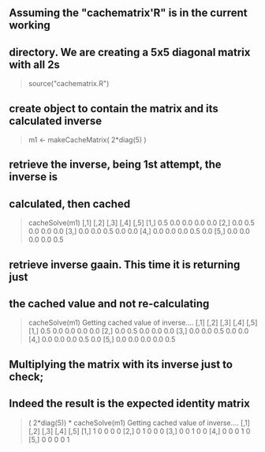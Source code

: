##


## Assuming the "cachematrix'R" is in the current working
## directory. We are creating a 5x5 diagonal matrix with all 2s

> source("cachematrix.R")

## create object to contain the matrix and its calculated inverse
> m1 <- makeCacheMatrix( 2*diag(5) )

## retrieve the inverse, being 1st attempt, the inverse is 
## calculated, then cached
> cacheSolve(m1)
     [,1] [,2] [,3] [,4] [,5]
[1,]  0.5  0.0  0.0  0.0  0.0
[2,]  0.0  0.5  0.0  0.0  0.0
[3,]  0.0  0.0  0.5  0.0  0.0
[4,]  0.0  0.0  0.0  0.5  0.0
[5,]  0.0  0.0  0.0  0.0  0.5

## retrieve inverse gaain. This time it is returning just
## the cached value and not re-calculating
> cacheSolve(m1)
Getting cached value of inverse....
     [,1] [,2] [,3] [,4] [,5]
[1,]  0.5  0.0  0.0  0.0  0.0
[2,]  0.0  0.5  0.0  0.0  0.0
[3,]  0.0  0.0  0.5  0.0  0.0
[4,]  0.0  0.0  0.0  0.5  0.0
[5,]  0.0  0.0  0.0  0.0  0.5


## Multiplying the matrix with its inverse just to check;
## Indeed the result is the expected identity matrix
> ( 2*diag(5)) * cacheSolve(m1)
Getting cached value of inverse....
     [,1] [,2] [,3] [,4] [,5]
[1,]    1    0    0    0    0
[2,]    0    1    0    0    0
[3,]    0    0    1    0    0
[4,]    0    0    0    1    0
[5,]    0    0    0    0    1
> 
